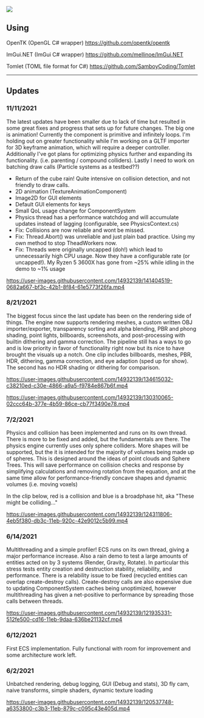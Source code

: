 [![](https://img.shields.io/nuget/v/Swordfish)](https://www.nuget.org/packages/Swordfish/)

## Using
OpenTK (OpenGL C# wrapper) https://github.com/opentk/opentk

ImGui.NET (ImGui C# wrapper) https://github.com/mellinoe/ImGui.NET

Tomlet (TOML file format for C#) https://github.com/SamboyCoding/Tomlet

----------------------------------

## Updates

### 11/11/2021
The latest updates have been smaller due to lack of time but resulted in some great fixes and progress that sets up for future changes. The big one is animation! Currently the component is primitive and infinitely loops. I'm holding out on greater functionality while I'm working on a GLTF importer for 3D keyframe animation, which will require a deeper controller. Additionally I've got plans for optimizing physics further and expanding its functionality. (i.e. parenting / compound colliders). Lastly I need to work on batching draw calls (Particle systems as a testbed??)

- Return of the cube rain! Quite intensive on collision detection, and not friendly to draw calls.
- 2D animation (TextureAnimationComponent)
- Image2D for GUI elements
- Default GUI elements for keys
- Small QoL usage change for ComponentSystem
- Physics thread has a performance watchdog and will accumulate updates instead of lagging (configurable, see PhysicsContext.cs)
- Fix: Collisions are now reliable and wont be missed.
- Fix: Thread.Abort() was unreliable and just plain bad practice. Using my own method to stop TheadWorkers now.
- Fix: Threads were originally uncapped (doh!) which lead to unnecessarily high CPU usage. Now they have a configurable rate (or uncapped!). My Ryzen 5 3600X has gone from ~25% while idling in the demo to ~1% usage

https://user-images.githubusercontent.com/14932139/141404519-0682a667-bf3c-42b1-8f84-61e5773f26fa.mp4

### 8/21/2021
The biggest focus since the last update has been on the rendering side of things. The engine now supports rendering meshes, a custom written OBJ importer/exporter, transparency sorting and alpha blending, PBR and phong shading, point lights, billboards, screenshots, and post-processing with builtin dithering and gamma correction. The pipeline still has a ways to go and is low priority in favor of functionality right now but its nice to have brought the visuals up a notch. One clip includes billboards, meshes, PBR, HDR, dithering, gamma correction, and eye adaption (sped up for show). The second has no HDR shading or dithering for comparison.


https://user-images.githubusercontent.com/14932139/134615032-c38210ed-c30e-4866-a9a5-f9784e867b6f.mp4

https://user-images.githubusercontent.com/14932139/130310065-02ccc64b-377e-4b59-86ce-cb77f3490e78.mp4


### 7/2/2021
Physics and collision has been implemented and runs on its own thread. There is more to be fixed and added, but the fundamentals are there. The physics engine currently uses only sphere colliders. More shapes will be supported, but the it is intended for the majority of volumes being made up of spheres. This is designed around the ideas of point clouds and Sphere Trees. This will save performance on collision checks and response by simplifying calculations and removing rotation from the equation, and at the same time allow for performance-friendly concave shapes and dynamic volumes (i.e. moving voxels)

In the clip below, red is a collision and blue is a broadphase hit, aka "These might be colliding..."

https://user-images.githubusercontent.com/14932139/124311806-4eb5f380-db3c-11eb-920c-42e9012c5b99.mp4


### 6/14/2021
Multithreading and a simple profiler! ECS runs on its own thread, giving a major performance increase. Also a rain demo to test a large amounts of entities acted on by 3 systems (Render, Gravity, Rotate). In particular this stress tests entity creation and destruction stability, reliability, and performance. There is a relability issue to be fixed (recycled entities can overlap create-destroy calls). Create-destroy calls are also expensive due to updating ComponentSystem caches being unoptimized, however multithreading has given a net-positive to performance by spreading those calls between threads.

https://user-images.githubusercontent.com/14932139/121935331-512fe500-cd16-11eb-9daa-636be21132cf.mp4


### 6/12/2021
First ECS implementation. Fully functional with room for improvement and some architecture work left.


### 6/2/2021
Unbatched rendering, debug logging, GUI (Debug and stats), 3D fly cam, naive transforms, simple shaders, dynamic texture loading

https://user-images.githubusercontent.com/14932139/120537748-a6353800-c3b3-11eb-879c-c095c43e405d.mp4

